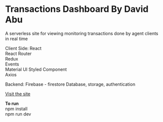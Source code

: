 # Transactions Dashboard By David Abu

A serverless site for viewing monitoring transactions done by agent clients in real time

Client Side:
React  
React Router  
Redux  
Events  
Material UI
Styled Component  
Axios

Backend:
Firebase - firestore Database, storage, authentication

[Visit the site](https://fx1.vercel.app/)

**To run**  
npm install  
npm run dev
